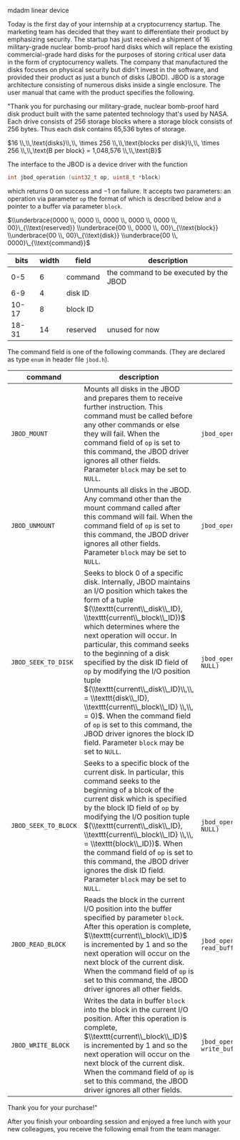 mdadm linear device

Today is the first day of your internship at a cryptocurrency startup. The marketing team has decided that they want to differentiate their product by emphasizing security. The startup has just received a shipment of 16 military-grade nuclear bomb-proof hard disks which will replace the existing commercial-grade hard disks for the purposes of storing critical user data in the form of cryptocurrency wallets. The company that manufactured the disks focuses on physical security but didn't invest in the software, and provided their product as just a bunch of disks (JBOD). JBOD is a storage architecture consisting of numerous disks inside a single enclosure. The user manual that came with the product specifies the following.

"Thank you for purchasing our military-grade, nuclear bomb-proof hard disk product built with the same patented technology that's used by NASA. Each drive consists of 256 storage blocks where a storage block consists of 256 bytes. Thus each disk contains 65,536 bytes of storage.

$16 \\,\\,\text{disks}\\,\\, \times 256 \\,\\,\text{blocks per disk}\\,\\, \times 256 \\,\\,\text{B per block} = 1,048,576 \\,\\,\text{B}$

The interface to the JBOD is a device driver with the function

```c
int jbod_operation (uint32_t op, uint8_t *block)
```

which returns $0$ on success and $-1$ on failure. It accepts two parameters: an operation via parameter `op` the format of which is described below and a pointer to a buffer via parameter `block`.

$\\underbrace{0000 \\, 0000 \\, 0000 \\, 0000 \\, 0000 \\, 00}\_{\\text{reserved}}
\\underbrace{00 \\, 0000 \\, 00}\_{\\text{block}}
\\underbrace{00 \\, 00}\_{\\text{disk}}
\\underbrace{00 \\, 0000}\_{\\text{command}}$

bits | width | field | description
-|-|-|-
  0-5 |  6 | command  | the command to be executed by the JBOD
  6-9 |  4 | disk ID  | 
10-17 |  8 | block ID |
18-31 | 14 | reserved | unused for now

The command field is one of the following commands. (They are declared as type `enum` in header file `jbod.h`).

command | description | example
-|-|-
`JBOD_MOUNT`         | Mounts all disks in the JBOD and prepares them to receive further instruction. This command must be called before any other commands or else they will fail. When the command field of `op` is set to this command, the JBOD driver ignores all other fields. Parameter `block` may be set to `NULL`. | `jbod_operation(JBOD_MOUNT, NULL)`
`JBOD_UNMOUNT`       | Unmounts all disks in the JBOD. Any command other than the mount command called after this command will fail. When the command field of `op` is set to this command, the JBOD driver ignores all other fields. Parameter `block` may be set to `NULL`. | `jbod_operation(JBOD_UNMOUNT, NULL)`
`JBOD_SEEK_TO_DISK`  | Seeks to block 0 of a specific disk. Internally, JBOD maintains an I/O position which takes the form of a tuple $(\\texttt{current\\_disk\\_ID}, \\texttt{current\\_block\\_ID})$ which determines where the next operation will occur. In particular, this command seeks to the beginning of a disk specified by the disk ID field of `op` by modifying the I/O position tuple $(\\texttt{current\\_disk\\_ID}\\,\\, = \\texttt{disk\\_ID}, \\texttt{current\\_block\\_ID} \\,\\, = 0)$. When the command field of `op` is set to this command, the JBOD driver ignores the block ID field. Parameter `block` may be set to `NULL`. | `jbod_operation(JBOD_SEEK_TO_DISK, NULL)`
`JBOD_SEEK_TO_BLOCK` | Seeks to a specific block of the current disk. In particular, this command seeks to the beginning of a blcok of the current disk which is specified by the block ID field of `op` by modifying the I/O position tuple $(\\texttt{current\\_disk\\_ID}, \\texttt{current\\_block\\_ID} \\,\\, = \\texttt{block\\_ID})$. When the command field of `op` is set to this command, the JBOD driver ignores the disk ID field. Parameter `block` may be set to `NULL`. | `jbod_operation(JBOD_SEEK_TO_BLOCK, NULL)`
`JBOD_READ_BLOCK`    | Reads the block in the current I/O position into the buffer specified by parameter `block`. After this operation is complete, $\\texttt{current\\_block\\_ID}$ is incremented by $1$ and so the next operation will occur on the next block of the current disk. When the command field of `op` is set to this command, the JBOD driver ignores all other fields. | `jbod_operation(JBOD_READ_BLOCK, read_buffer)`
`JBOD_WRITE_BLOCK`   | Writes the data in buffer `block` into the block in the current I/O position. After this operation is complete, $\\texttt{current\\_block\\_ID}$ is incremented by $1$ and so the next operation will occur on the next block of the current disk. When the command field of `op` is set to this command, the JBOD driver ignores all other fields. | `jbod_operation(JBOD_WRITE_BLOCK, write_buffer)`

Thank you for your purchase!"

After you finish your onboarding session and enjoyed a free lunch with your new colleagues, you receive the following email from the team manager.